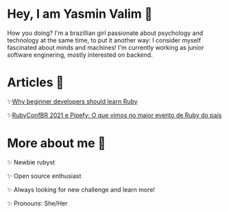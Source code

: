  
# Hey, I am Yasmin Valim  👻
 
How you doing? I'm a brazillian girl passionate about psychology and technology at the same time, to put it another way: I consider myself fascinated about minds and machines! I'm currently working as junior software enginering, mostly interested on backend.

# Articles 📄

:sparkles:[Why beginner developers should learn Ruby](https://engineering.pipefy.com/2021/10/15/why-beginner-developers-should-learn-ruby/?utm_source=bambu&utm_medium=social&utm_campaign=employer-branding&blaid=2169008)

:sparkles:[RubyConfBR 2021 e Pipefy: O que vimos no maior evento de Ruby do país](https://engineering.pipefy.com/2021/08/06/rubyconfbr-2021-e-pipefy-o-que-vimos-no-maior-evento-de-ruby-do-pais/?utm_source=bambu&utm_medium=social&utm_campaign=employer-branding&blaid=1911161)

# More about me 💫

:sparkles: Newbie rubyst

:sparkles: Open source enthusiast

:sparkles: Always looking for new challenge and learn more!

:sparkles: Pronouns: She/Her

